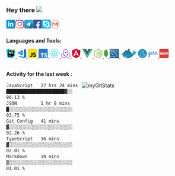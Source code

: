 
### Hey there <img src="https://media.giphy.com/media/hvRJCLFzcasrR4ia7z/giphy.gif" width="25px">

<a href="https://www.linkedin.com/in/%D0%BC%D0%B0%D0%BA%D1%81%D0%B8%D0%BC-%D1%84%D0%B5%D0%B4%D0%B5%D0%BD%D0%BA%D0%BE-22a5781b9/">
  <img align="left" alt="Linkdin" width="24px" src="https://github.com/feden2906/icons/blob/main/linkedin.png" />
</a>
<a href="https://www.instagram.com/maksfedenko/">
  <img align="left" alt="Instagram" width="24px" src="https://github.com/feden2906/icons/blob/main/instagram.png" />
</a>
<a href="https://t.me/feden2906">
  <img align="left" alt="Telegram" width="24px" src="https://github.com/feden2906/icons/blob/main/telegram.png" />
</a>
<a href="https://www.facebook.com/MaksFedenko">
  <img align="left" alt="Facebook" width="24px" src="https://github.com/feden2906/icons/blob/main/facebook.png" />
</a>
<a href="#">
  <img title="feden2906" align="left" alt="Skype" width="24px" src="https://github.com/feden2906/icons/blob/main/skype.png" />
</a>
<a href="mailto:feden2906@gmail.com">
  <img align="left" alt="Mail" width="24px" src="https://github.com/feden2906/icons/blob/main/gmail.png" />
</a>

<br />
<br />

**Languages and Tools:**  

<a href="https://github.com/feden2906/icons/blob/main/skils/WebStorm.png">
  <img height="25" title="WebStorm" src="https://github.com/feden2906/icons/blob/main/skils/WebStorm.png">
</a>
<a href="https://github.com/feden2906/icons/blob/main/skils/VisualStudioCode.png">
  <img height="25" title="VSC" src="https://github.com/feden2906/icons/blob/main/skils/VisualStudioCode.png">
</a>
<a href="https://github.com/feden2906/icons/blob/main/skils/JavaScript.png">
  <img height="25" title="JavaScript" src="https://github.com/feden2906/icons/blob/main/skils/JavaScript.png">
</a>
<a href="https://github.com/feden2906/icons/blob/main/skils/TypeScript.png">
  <img height="25" title="TypeScript" src="https://github.com/feden2906/icons/blob/main/skils/TypeScript.png">
</a>
<a href="https://github.com/feden2906/icons/blob/main/skils/React.png">
  <img height="25" title="React" src="https://github.com/feden2906/icons/blob/main/skils/React.png">
</a>
<a href="https://github.com/feden2906/icons/blob/main/skils/Redux.png">
  <img height="25" title="Redux" src="https://github.com/feden2906/icons/blob/main/skils/Redux.png">
</a>
<a href="https://github.com/feden2906/icons/blob/main/skils/Angular.png">
  <img height="25" title="Angular" src="https://github.com/feden2906/icons/blob/main/skils/Angular.png">
</a>
<a href="https://github.com/feden2906/icons/blob/main/skils/Vue.png">
  <img height="25" title="Vue" src="https://github.com/feden2906/icons/blob/main/skils/Vue.png">
</a>
<a href="https://github.com/feden2906/icons/blob/main/skils/NodeJS.png">
  <img height="25" title="NodeJs" src="https://github.com/feden2906/icons/blob/main/skils/NodeJS.png">
</a>
<a href="https://github.com/feden2906/icons/blob/main/skils/MongoDB.png">
  <img height="25" title="MongoDB" src="https://github.com/feden2906/icons/blob/main/skils/MongoDB.png">
</a>
<a href="https://github.com/feden2906/icons/blob/main/skils/MySQL.png">
  <img height="25" title="MySQL" src="https://github.com/feden2906/icons/blob/main/skils/MySQL.png">
</a>
<a href="https://github.com/feden2906/icons/blob/main/skils/docker.png">
  <img height="25" title="Docker" src="https://github.com/feden2906/icons/blob/main/skils/docker.png">
</a>
<a href="https://github.com/feden2906/icons/blob/main/skils/yarn.png">
  <img height="25" title="yarn" src="https://github.com/feden2906/icons/blob/main/skils/yarn.png">
</a>
<a href="https://github.com/feden2906/icons/blob/main/skils/npm.png">
  <img height="25" title="npm" src="https://github.com/feden2906/icons/blob/main/skils/npm.png">
</a>

<br />
<br />

**Activity for the last week :**

<div> 
  <img align="right" width="300px" src="https://github-readme-stats.vercel.app/api?username=feden2906&show_icons=true" alt="myGitStats" > 
</div>

<!--START_SECTION:waka-->
```text
JavaScript   27 hrs 24 mins  ██████████████████████▓░░   90.13 % 
JSON         1 hr 8 mins     █░░░░░░░░░░░░░░░░░░░░░░░░   03.75 % 
Git Config   41 mins         ▓░░░░░░░░░░░░░░░░░░░░░░░░   02.26 % 
TypeScript   36 mins         ▓░░░░░░░░░░░░░░░░░░░░░░░░   02.01 % 
Markdown     18 mins         ▒░░░░░░░░░░░░░░░░░░░░░░░░   01.01 % 
```
<!--END_SECTION:waka-->

